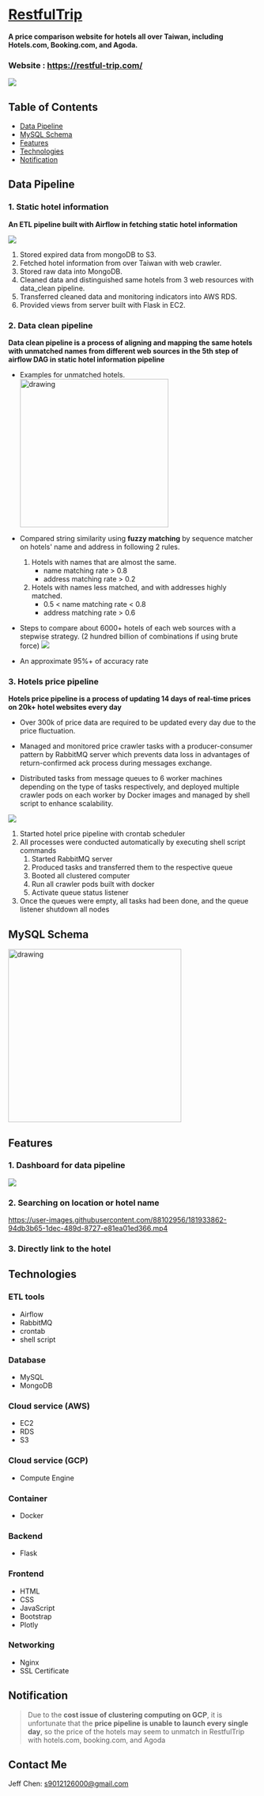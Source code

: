 # [RestfulTrip](https://restful-trip.com/)

**A price comparison website for hotels all over Taiwan, including Hotels.com, Booking.com, and Agoda.**
### Website : https://restful-trip.com/

![](https://i.imgur.com/JzhER9f.png)

## Table of Contents
* [Data Pipeline](#Data-Pipeline)
* [MySQL Schema](#MySQL-Schema)
* [Features](#Feature)
* [Technologies](#Technologies)
* [Notification](#Notification)

## Data Pipeline

### 1. Static hotel information
**An ETL pipeline built with Airflow in fetching static hotel information**

![](https://i.imgur.com/4b4oTSE.png)
1. Stored expired data from mongoDB to S3.
2. Fetched hotel information from over Taiwan with web crawler.
3. Stored raw data into MongoDB.
4. Cleaned data and distinguished same hotels from 3 web resources with data_clean pipeline.
5. Transferred cleaned data and monitoring indicators into AWS RDS.
6. Provided views from server built with Flask in EC2.


### 2. Data clean pipeline
**Data clean pipeline is a process of aligning and mapping the same hotels with unmatched names from different web sources in the 5th step of airflow DAG in static hotel information pipeline**
* Examples for unmatched hotels.
<br><img src="https://i.imgur.com/aEoeyZo.png" alt="drawing" width="300"/>


* Compared string similarity using **fuzzy matching** by sequence matcher on hotels' name and address in following 2 rules.
    1. Hotels with names that are almost the same.
       - name matching rate > 0.8
       - address matching rate > 0.2
    2. Hotels with names less matched, and with addresses highly matched.
       - 0.5 < name matching rate < 0.8
       - address matching rate > 0.6


* Steps to compare about 6000+ hotels of each web sources with a stepwise strategy. (2 hundred billion of combinations if using brute force)
![](https://i.imgur.com/ALxHVCb.png)


* An approximate 95%+ of accuracy rate


### 3. Hotels price pipeline
**Hotels price pipeline is a process of updating 14 days of real-time prices on 20k+ hotel websites every day**
* Over 300k of price data are required to be updated every day due to the price fluctuation.


* Managed and monitored price crawler tasks with a producer-consumer pattern by RabbitMQ server which prevents data loss in
advantages of return-confirmed ack process during messages exchange.


* Distributed tasks from message queues to 6 worker machines depending on the type of tasks respectively, and deployed multiple
crawler pods on each worker by Docker images and managed by shell script to enhance scalability.

![](https://i.imgur.com/LP7UrWm.png)

1. Started hotel price pipeline with crontab scheduler 
2. All processes were conducted automatically by executing shell script commands 
   1. Started RabbitMQ server
   2. Produced tasks and transferred them to the respective queue 
   3. Booted all clustered computer
   4. Run all crawler pods built with docker 
   5. Activate queue status listener
3. Once the queues were empty, all tasks had been done, and the queue listener shutdown all nodes


## MySQL Schema
<img src="https://i.imgur.com/693ZEHG.png" alt="drawing" width="350"/>

## Features

### 1. Dashboard for data pipeline
![](https://i.imgur.com/LzhExYg.png)

### 2. Searching on location or hotel name

https://user-images.githubusercontent.com/88102956/181933862-94db3b65-1dec-489d-8727-e81ea01ed366.mp4


### 3. Directly link to the hotel



## Technologies
### ETL tools
* Airflow
* RabbitMQ
* crontab
* shell script

### Database
* MySQL
* MongoDB

### Cloud service (AWS)
* EC2
* RDS
* S3

### Cloud service (GCP)
* Compute Engine

### Container 
* Docker

### Backend
* Flask

### Frontend
* HTML
* CSS
* JavaScript
* Bootstrap
* Plotly

### Networking
* Nginx
* SSL Certificate

## Notification
> Due to the **cost issue of clustering computing on GCP**, it is unfortunate that the **price pipeline is unable to launch every single day**,  so the price of the hotels may seem to unmatch in RestfulTrip with hotels.com, booking.com, and Agoda
## Contact Me

Jeff Chen:
s9012126000@gmail.com
